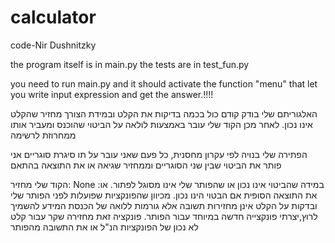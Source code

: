# calculator
code-Nir Dushnitzky

the program itself is in main.py
the tests are in test_fun.py

you need to run main.py and it should activate the function "menu" that let you write input expression and get the answer.!!!!


האלגוריתם שלי בודק קודם כול בכמה בדיקות את הקלט ובמידת הצורך מחזיר שהקלט אינו נכון.
לאחר מכן הקוד שלי עובר באמצעות לולאה על הביטוי שהוכנס
ומעביר אותו ממחרוזת לרשימה

הפתירה שלי בנויה לפי עקרון מחסנית, כל פעם שאני עובר על תו סיגרת סוגריים אני פותר את הביטוי שבין שני הסוגריים 
וממחזיר שגיאה או את התוצאה בהתאם

הקוד שלי מחזיר:
None
במידה שהביטוי אינו נכון או שהפותר שלי אינו מסוגל לפתור.
או:
את התוצאה הסופית אם הבטוי הינו נכון.
מכיוון שהפונקציות שפועלות לפני הפותר שלי ובדקות על הקלט אינן מחזירות תשובה אלא גורמות ללואה של הכנסת המידע להשמיך לרוץ,יצרתי פונקצייה חדשה במיוחד עבור הפותר.
פונקציה זאת מחזירה שקר עבור קלט לא נכון של הפונקציות הנ"ל או את התשובה מהפותר
